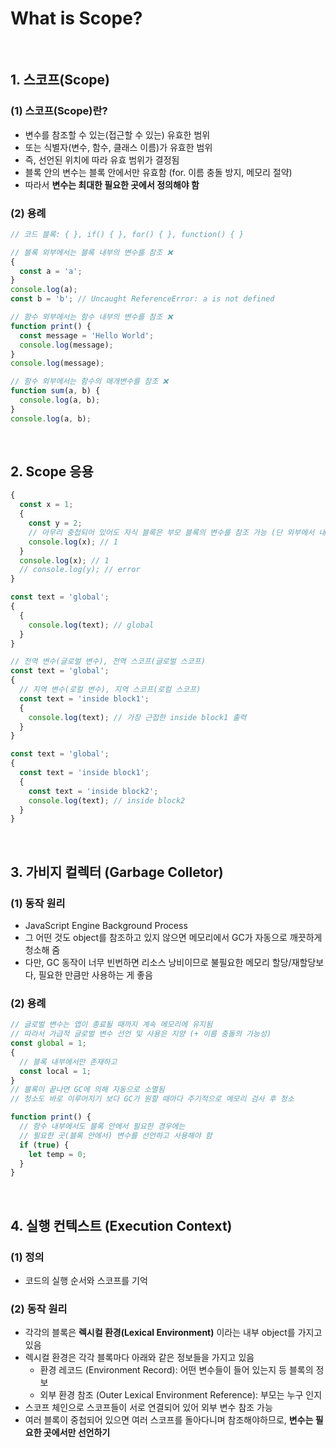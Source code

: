 # What is Scope?

<br/>

## 1. 스코프(Scope)

### (1) 스코프(Scope)란?

- 변수를 참조할 수 있는(접근할 수 있는) 유효한 범위
- 또는 식별자(변수, 함수, 클래스 이름)가 유효한 범위
- 즉, 선언된 위치에 따라 유효 범위가 결정됨
- 블록 안의 변수는 블록 안에서만 유효함 (for. 이름 충돌 방지, 메모리 절약)
- 따라서 **변수는 최대한 필요한 곳에서 정의해야 함**

### (2) 용례

```javascript
// 코드 블록: { }, if() { }, for() { }, function() { }

// 블록 외부에서는 블록 내부의 변수를 참조 ❌
{
  const a = 'a';
}
console.log(a);
const b = 'b'; // Uncaught ReferenceError: a is not defined

// 함수 외부에서는 함수 내부의 변수를 참조 ❌
function print() {
  const message = 'Hello World';
  console.log(message);
}
console.log(message);

// 함수 외부에서는 함수의 매개변수를 참조 ❌
function sum(a, b) {
  console.log(a, b);
}
console.log(a, b);
```

<br/>

## 2. Scope 응용

```javascript
{
  const x = 1;
  {
    const y = 2;
    // 아무리 중첩되어 있어도 자식 블록은 부모 블록의 변수를 참조 가능 (단 외부에서 내부 참조는 X)
    console.log(x); // 1
  }
  console.log(x); // 1
  // console.log(y); // error
}
```

```javascript
const text = 'global';
{
  {
    console.log(text); // global
  }
}
```

```javascript
// 전역 변수(글로벌 변수), 전역 스코프(글로벌 스코프)
const text = 'global';
{
  // 지역 변수(로컬 변수), 지역 스코프(로컬 스코프)
  const text = 'inside block1';
  {
    console.log(text); // 가장 근접한 inside block1 출력
  }
}
```

```javascript
const text = 'global';
{
  const text = 'inside block1';
  {
    const text = 'inside block2';
    console.log(text); // inside block2
  }
}
```

<br/>

## 3. 가비지 컬렉터 (Garbage Colletor)

### (1) 동작 원리

- JavaScript Engine Background Process
- 그 어떤 것도 object를 참조하고 있지 않으면 메모리에서 GC가 자동으로 깨끗하게 청소해 줌
- 다만, GC 동작이 너무 빈번하면 리소스 낭비이므로 불필요한 메모리 할당/재할당보다, 필요한 만큼만 사용하는 게 좋음

### (2) 용례

```javascript
// 글로벌 변수는 앱이 종료될 때까지 계속 메모리에 유지됨
// 따라서 가급적 글로벌 변수 선언 및 사용은 지양 (+ 이름 충돌의 가능성)
const global = 1;
{
  // 블록 내부에서만 존재하고
  const local = 1;
}
// 블록이 끝나면 GC에 의해 자동으로 소멸됨
// 청소도 바로 이루어지기 보다 GC가 원할 때마다 주기적으로 메모리 검사 후 청소

function print() {
  // 함수 내부에서도 블록 안에서 필요한 경우에는
  // 필요한 곳(블록 안에서) 변수를 선언하고 사용해야 함
  if (true) {
    let temp = 0;
  }
}
```

<br/>

## 4. 실행 컨텍스트 (Execution Context)

### (1) 정의

- 코드의 실행 순서와 스코프를 기억

### (2) 동작 원리

- 각각의 블록은 **렉시컬 환경(Lexical Environment)** 이라는 내부 object를 가지고 있음
- 렉시컬 환경은 각각 블록마다 아래와 같은 정보들을 가지고 있음
  - 환경 레코드 (Environment Record): 어떤 변수들이 들어 있는지 등 블록의 정보
  - 외부 환경 참조 (Outer Lexical Environment Reference): 부모는 누구 인지
- 스코프 체인으로 스코프들이 서로 연결되어 있어 외부 변수 참조 가능
- 여러 블록이 중첩되어 있으면 여러 스코프를 돌아다니며 참조해야하므로, **변수는 필요한 곳에서만 선언하기**
